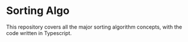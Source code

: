 # Sorting Algo

This repository covers all the major sorting algorithm concepts, with the code written in Typescript.
